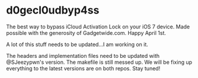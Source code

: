 d0gecl0udbyp4ss
===============

The best way to bypass iCloud Activation Lock on your iOS 7 device. Made possible with the generosity of Gadgetwide.com. Happy April 1st.

A lot of this stuff needs to be updated...I am working on it.

The headers and implementation files need to be updated with @SJeezypwn's version. The makefile is still messed up. We will be fixing up everything to the latest versions are on both repos. Stay tuned!
